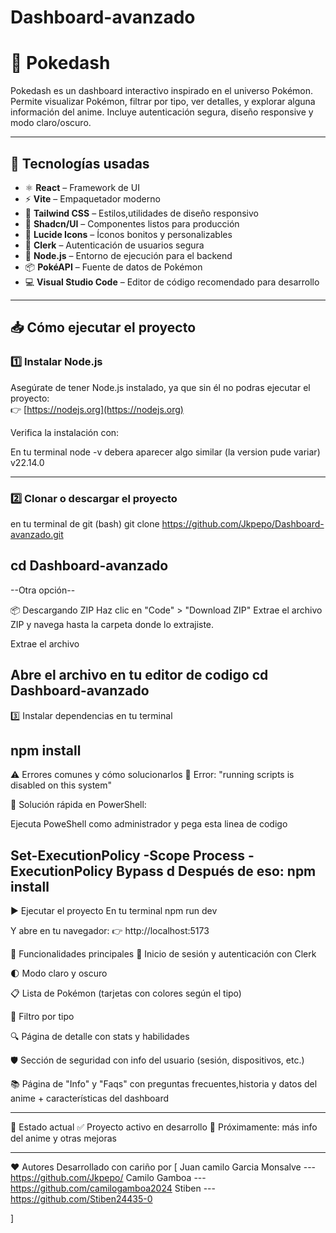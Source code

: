 # Dashboard-avanzado


# 🧩 Pokedash

Pokedash es un dashboard interactivo inspirado en el universo Pokémon. Permite visualizar Pokémon, filtrar por tipo, ver detalles, y explorar alguna información del anime. Incluye autenticación segura, diseño responsive y modo claro/oscuro.

---

## 🚀 Tecnologías usadas

- ⚛️ **React** – Framework de UI
- ⚡ **Vite** – Empaquetador moderno
- 💨 **Tailwind CSS** – Estilos,utilidades de diseño responsivo
- 💅 **Shadcn/UI** – Componentes listos para producción
- 🎨 **Lucide Icons** – Íconos bonitos y personalizables
- 🔐 **Clerk** – Autenticación de usuarios segura
- 🧠 **Node.js** – Entorno de ejecución para el backend
- 📦 **PokéAPI** – Fuente de datos de Pokémon
- 💻 **Visual Studio Code** – Editor de código recomendado para desarrollo

---

## 📥 Cómo ejecutar el proyecto

### 1️⃣ Instalar Node.js

Asegúrate de tener Node.js instalado, ya que sin él no podras ejecutar el proyecto:  
👉 [https://nodejs.org](https://nodejs.org)

Verifica la instalación con:

En tu terminal
node -v
debera aparecer algo similar (la version pude variar)
v22.14.0

---
### 2️⃣ Clonar o descargar el proyecto
en tu terminal de git (bash)
git clone https://github.com/Jkpepo/Dashboard-avanzado.git

cd Dashboard-avanzado
---
--Otra opción--

📦 Descargando ZIP
Haz clic en "Code" > "Download ZIP"
Extrae el archivo ZIP y navega hasta la carpeta donde lo extrajiste.

Extrae el archivo

Abre el archivo en tu editor de codigo
cd Dashboard-avanzado
---
3️⃣ Instalar dependencias
en tu terminal 

npm install 
---
⚠️ Errores comunes y cómo solucionarlos
🛑 Error: "running scripts is disabled on this system"


🔧 Solución rápida en PowerShell:
 
 Ejecuta PoweShell como administrador y pega esta linea de codigo

Set-ExecutionPolicy -Scope Process -ExecutionPolicy Bypass
d
Después de eso:
npm install
---

▶️ Ejecutar el proyecto
En tu terminal
npm run dev

Y abre en tu navegador:
👉 http://localhost:5173


🔑 Funcionalidades principales
🔐 Inicio de sesión y autenticación con Clerk

🌓 Modo claro y oscuro

📋 Lista de Pokémon (tarjetas con colores según el tipo)

🎯 Filtro por tipo

🔍 Página de detalle con stats y habilidades

🛡️ Sección de seguridad con info del usuario (sesión, dispositivos, etc.)

📚 Página de "Info" y "Faqs" con  preguntas frecuentes,historia y datos del anime + características del dashboard

---
🧪 Estado actual
✅ Proyecto activo en desarrollo
🚧 Próximamente: más info del anime y otras mejoras

---

❤️ Autores
Desarrollado con cariño por [
Juan camilo Garcia Monsalve --- https://github.com/Jkpepo/
Camilo Gamboa --- https://github.com/camilogamboa2024
Stiben --- https://github.com/Stiben24435-0
 
]
